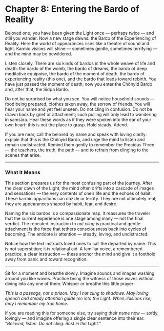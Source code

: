# Chapter 8: Entering the Bardo of Reality

Beloved one, you have been given the Light once — perhaps twice — and still you wander. Now a new stage dawns: the Bardo of the Experiencing of Reality. Here the world of appearances rises like a theatre of sound and light. Karmic visions will shine — sometimes gentle, sometimes terrifying — and the mind may be bewildered.

Listen closely. There are six kinds of bardos in the whole weave of life and death: the bardo of the womb, the bardo of dreams, the bardo of deep meditative equipoise, the bardo of the moment of death, the bardo of experiencing reality (this one), and the bardo that leads toward rebirth. You have just passed the moment of death; now you enter the Chönyid Bardo and, after that, the Sidpa Bardo.

Do not be surprised by what you see. You will notice household sounds — food being prepared, clothes taken away, the sorrow of friends. You will hear your name and yet feel unseen. Do not cling in confusion. Do not be drawn back by grief or attachment; such pulling will only lead to wandering in samsāra. Hear these words as if they were spoken into the ear of your own heart: this is not the place to grasp. Hold steady. Attend.

If you are near, call the beloved by name and speak with loving clarity: explain that this is the Chönyid Bardo, and urge the mind to listen and remain undistracted. Remind them gently to remember the Precious Three — the teachers, the truth, the path — and to refrain from clinging to the scenes that arise.

---

### What It Means

This section prepares us for the most confusing part of the journey. After the clear dawn of the Light, the mind often drifts into a cascade of images and sensations — the very contents of one’s life and the echoes of habit. These karmic apparitions can dazzle or terrify. They are not ultimately real; they are appearances shaped by habit, fear, and desire.

Naming the six bardos is a compassionate map. It reassures the traveler that the current experience is one stage among many — not the final verdict. The repeated instruction to *not cling* is practical and gentle: attachment is the force that tethers consciousness back into cycles of becoming. The antidote is attention — steady, loving, and undistracted.

Notice how the text instructs loved ones to call the departed by name. This is not superstition; it is relational aid. A familiar voice, a remembered practice, a clear instruction — these anchor the mind and give it a foothold away from panic and toward recognition.

---

Sit for a moment and breathe slowly. Imagine sounds and images washing around you like waves. Practice being the witness of those waves without diving into any one of them. Whisper or breathe this little prayer:

*This is a passage, not a prison.
May I not cling to shadows.
May loving speech and steady attention guide me into the Light.
When illusions rise, may I remember my true home.*

If you are reading this for someone else, try saying their name now — softly, lovingly — and imagine offering a single clear sentence into their ear: *“Beloved, listen. Do not cling. Rest in the Light.”*
